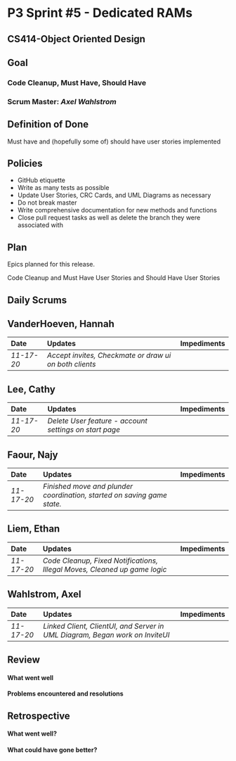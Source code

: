 # P3 Sprint #5 - Dedicated RAMs
## CS414-Object Oriented Design

## Goal

### Code Cleanup, Must Have, Should Have

### Scrum Master: *Axel Wahlstrom*

## Definition of Done

Must have and (hopefully some of) should have user stories implemented

## Policies

* GitHub etiquette
* Write as many tests as possible
* Update User Stories, CRC Cards, and UML Diagrams as necessary
* Do not break master
* Write comprehensive documentation for new methods and functions
* Close pull request tasks as well as delete the branch they were associated with

## Plan

Epics planned for this release.

Code Cleanup and Must Have User Stories and Should Have User Stories

## Daily Scrums

## VanderHoeven, Hannah
| Date | Updates | Impediments |
| :--- | :--- | :--- |
| *11-17-20* | *Accept invites, Checkmate or draw ui on both clients* |  |

## Lee, Cathy
| Date | Updates | Impediments |
| :--- | :--- | :--- |
| *11-17-20* | *Delete User feature - account settings on start page* |  |

## Faour, Najy
| Date | Updates | Impediments |
| :--- | :--- | :--- |
| *11-17-20* | *Finished move and plunder coordination, started on saving game state.* |  |

## Liem, Ethan
| Date | Updates | Impediments |
| :--- | :--- | :--- |
| *11-17-20* | *Code Cleanup, Fixed Notifications, Illegal Moves, Cleaned up game logic* |  |

## Wahlstrom, Axel
| Date | Updates | Impediments |
| :--- | :--- | :--- |
| *11-17-20* | *Linked Client, ClientUI, and Server in UML Diagram, Began work on InviteUI* |  |

## Review

#### What went well

#### Problems encountered and resolutions

## Retrospective

#### What went well?

#### What could have gone better?
